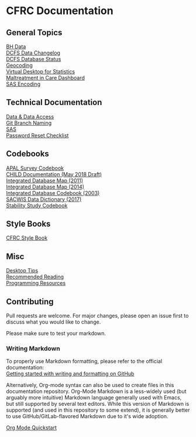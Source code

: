 # CFRC Documentation

## General Topics

[BH Data](docs/bh/bhData.md)  
[DCFS Data Changelog](docs/bh/CHANGELOG.md)  
[DCFS Database Status](docs/data/databases.org)  
[Geocoding](docs/data/databases.org#Geocoding)  
[Virtual Desktop for Statistics](docs/misc/virtualDesktop.org)  
[Maltreatment in Care Dashboard](docs/bh/maltreatmentInCareDashboard.md)  
[SAS Encoding](docs/sas/sasEncoding.md)  

## Technical Documentation

[Data & Data Access](docs/data/index.md)   
[Git Branch Naming](docs/misc/gitBranchNamingConvention.md)  
[SAS](docs/sas/index.md )  
[Password Reset Checklist](docs/misc/passwordResetChecklist.md)  

## Codebooks
[APAL Survey Codebook](codebooks/APAL_Codebook.pdf)  
[CHILD Documentation (May 2018 Draft)](codebooks/CHILD_Documentation_20180525.pdf)  
[Integrated Database Map (2011)](codebooks/Data_Map_revised3.pdf)  
[Integrated Database Map (2014)](codebooks/Data_Map_updated_2014.pdf)  
[Integrated Database Codebook (2003)](codebooks/DCFS_DD120803.pdf)  
[SACWIS Data Dictionary (2017)](codebooks/SACWIS_data_dictionary.pdf)  
[Stability Study Codebook](codebooks/StabilityStudy_Codebook20100518.pdf)  

## Style Books

[CFRC Style Book](docs/stylebooks/cfrcStyleBook.md)  

## Misc

[Desktop Tips](docs/misc/desktopTips.org)  
[Recommended Reading](docs/misc/recommendedReading.org)  
[Programming Resources](docs/misc/programmingResources.org)  

## Contributing

Pull requests are welcome. For major changes, please open an issue first
to discuss what you would like to change.

Please make sure to test your markdown.

### Writing Markdown
To properly use Markdown formatting, please refer to the official documentation:  
[Getting started with writing and formatting on GitHub](https://docs.github.com/en/get-started/writing-on-github/getting-started-with-writing-and-formatting-on-github)  

Alternatively, Org-mode syntax can also be used to create files in this documentation repository. Org-Mode Markdown is a less-widely used (but arguably more intuitive) Markdown language generally used with Emacs, but still supported by several text editors. While this version of Markdown is supported (and used in this repository to some extend), it is generally better to use GitHub/GitLab-flavored Markdown due to it's wide adoption.  

[Org Mode Quickstart](https://orgmode.org/quickstart.html)

